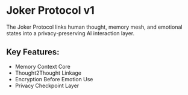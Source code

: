 # Joker Protocol v1

The Joker Protocol links human thought, memory mesh, and emotional states into a privacy-preserving AI interaction layer.

## Key Features:
- Memory Context Core
- Thought2Thought Linkage
- Encryption Before Emotion Use
- Privacy Checkpoint Layer

